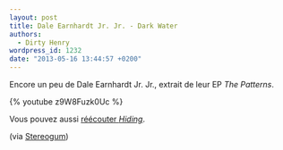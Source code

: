 ```yaml
---
layout: post
title: Dale Earnhardt Jr. Jr. - Dark Water
authors:
  - Dirty Henry
wordpress_id: 1232
date: "2013-05-16 13:44:57 +0200"
---
```


Encore un peu de Dale Earnhardt Jr. Jr., extrait de leur EP _The Patterns_.

{% youtube z9W8Fuzk0Uc %}

Vous pouvez aussi [réécouter _Hiding_](1223).

(via
[Stereogum](http://stereogum.com/1349901/dale-earnhardt-jr-jr-dark-water-video/video/))
